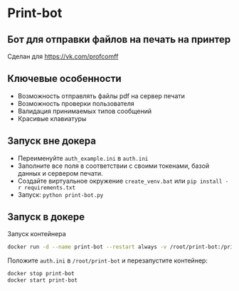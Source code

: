 # Print-bot

## Бот для отправки файлов на печать на принтер

Сделан для https://vk.com/profcomff

## Ключевые особенности

* Возможность отправлять файлы pdf на сервер печати
* Возможность проверки пользователя
* Валидация принимаемых типов сообщений
* Красивые клавиатуры

## Запуск вне докера

* Переименуйте `auth_example.ini` в `auth.ini`
* Заполните все поля в соответствии с своими токенами, базой данных и сервером печати.
* Создайте виртуальное окружение `create_venv.bat` или `pip install -r requirements.txt`
* Запуск: `python print-bot.py`

## Запуск в докере

Запуск контейнера

```bash
docker run -d --name print-bot --restart always -v /root/print-bot:/print-bot imageid
```

Положите `auth.ini` в `/root/print-bot` и перезапустите контейнер:

```bash
docker stop print-bot
docker start print-bot
```

